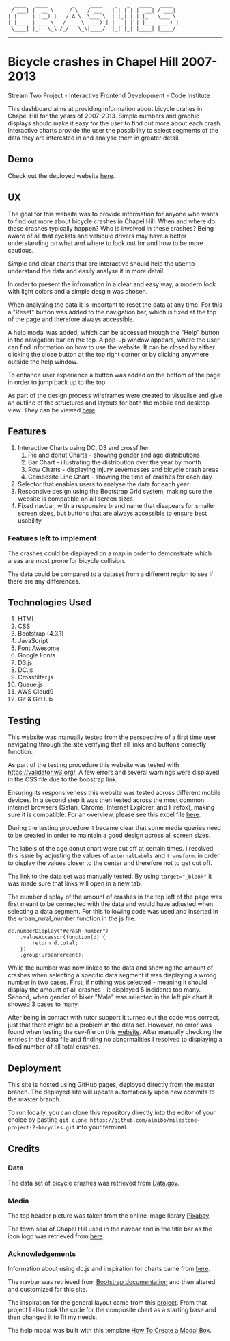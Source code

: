       ____   ____        _     ____    _   _   ____   ____
     / ___| |  __ \     / \   / ___|  | | | | |  __| / ___|
    | |     | |__) |   / ∆ \  \___ \  | |_| | | |_   \___ \
    | |___  |  __ \   / ___ \  ___) | |  _| | | |__   ___) | 
     \____| |_|  \_\ /_/   \_\|____/  |_| |_| |____| |____/

--------------------------- -------------------------------------- 

# Bicycle crashes in Chapel Hill 2007-2013

Stream Two Project - Interactive Frontend Development - Code Institute

This dashboard aims at providing information about bicycle crahes in Chapel Hill for the years of 2007-2013. Simple numbers and graphic displays should make it easy for the user to find out more about each crash. Interactive charts provide the user the possibility to select segments of the data they are interested in and analyse them in greater detail.

## Demo

Check out the deployed website [here]( https://alnibo.github.io/milestone-project-2-bicycles/).

## UX

The goal for this website was to provide information for anyone who wants to find out more about bicycle crashes in Chapel Hill. When and where do these crashes typically happen? Who is involved in these crashes? Being aware of all that cyclists and vehicule drivers may have a better understanding on what and where to look out for and how to be more cautious.

Simple and clear charts that are interactive should help the user to understand the data and easily analyse it in more detail.

In order to present the infromation in a clear and easy way, a modern look with light colors and a simple desgin was chosen.

When analysing the data it is important to reset the data at any time. For this a "Reset" button was added to the navigation bar, which is fixed at the top of the page and therefore always accessible.

A help modal was added, which can be accessed hrough the "Help" button in the navigation bar on the top. A pop-up window appears, where the user can find information on how to use the website. It can be closed by either clicking the close button at the top right corner or by clicking anywhere outside the help window.

To enhance user experience a button was added on the bottom of the page in order to jump back up to the top.

As part of the design process wireframes were created to visualise and give an outline of the structures and layouts for both the mobile and desktop view. They can be viewed [here](https://github.com/alnibo/milestone-project-2-bicycles/tree/master/assets/testing-wireframes).

## Features

1. Interactive Charts using DC, D3 and crossfilter
    1. Pie and donut Charts - showing gender and age distributions 
    2. Bar Chart - illustrating the distribution over the year by month
    3. Row Charts - displaying injury severnesses and bicycle crash areas
    4. Composite Line Chart - showing the time of crashes for each day
2. Selector that enables users to analyse the data for each year 
3. Responsive design using the Bootstrap Grid system, making sure the website is compatible on all screen sizes
4. Fixed navbar, with a responsive brand name that disapears for smaller screen sizes, but buttons that are always accessible to ensure best usability

### Features left to implement

The crashes could be displayed on a map in order to demonstrate which areas are most prone for bicycle collision.

The data could be compared to a dataset from a different region to see if there are any differences.

## Technologies Used

1. HTML
2. CSS
3. Bootstrap (4.3.1)
4. JavaScript
5. Font Awesome
6. Google Fonts
6. D3.js
7. DC.js
8. Crossfilter.js
9. Queue.js
10. AWS Cloud9
10. Git & GitHub

## Testing

This website was manually tested from the perspective of a first time user navigating through the site verifying that all links and buttons correctly function.

As part of the testing procedure this website was tested with https://validator.w3.org/. A few errors and several warnings were displayed in the CSS file due to the boostrap link.

Ensuring its responsiveness this website was tested across different mobile devices. In a second step it was then tested across the most common internet browsers (Safari, Chrome, Internet Explorer, and Firefox), making sure it is compatible. For an overview, please see this excel file [here](https://github.com/alnibo/milestone-project-2-bicycles/blob/master/assets/testing-wireframes/testing-resp-comp.pdf).

During the testing procedure it became clear that some media queries need to be created in order to maintain a good design across all screen sizes.

The labels of the age donut chart were cut off at certain times. I resolved this issue by adjusting the values of `externalLabels` and `transform`, in order to display the values closer to the center and therefore not to get cut off.

The link to the data set was manually tested. By using `target="_blank"` it was made sure that links will open in a new tab.

The number display of the amount of crashes in the top left of the page was first meant to be connected with the data and would have adjusted when selecting a data segment. For this following code was used and inserted in the urban_rural_number function in the js file.

    dc.numberDisplay("#crash-number")
        .valueAccessor(function(d) {
            return d.total;
        })
        .group(urbanPercent);
        
While the number was now linked to the data and showing the amount of crashes when selecting a specific data segment it was displaying a wrong number in two cases. First, if nothing was selected - meaning it should display the amount of all crashes - it displayed 5 incidents too many. Second, when gender of biker "Male" was selected in the left pie chart it showed 3 cases to many. 

After being in contact with tutor support it turned out the code was correct, just that there might be a problem in the data set. However, no error was found when testing the csv-file on this [website](https://csvlint.io/). After manually checking the entries in the data file and finding no abnormalities I resolved to displaying a fixed number of all total crashes.

## Deployment

This site is hosted using GitHub pages, deployed directly from the master branch. The deployed site will update automatically upon new commits to the master branch. 

To run locally, you can clone this repository directly into the editor of your choice by pasting `git clone https://github.com/alnibo/milestone-project-2-bicycles.git` into your terminal.

## Credits

### Data

The data set of bicycle crashes was retrieved from [Data.gov](https://catalog.data.gov/dataset/bicycle-crashes).

### Media

The top header picture was taken from the online image library [Pixabay](https://pixabay.com/).

The town seal of Chapel Hill used in the navbar and in the title bar as the icon logo was retrieved from [here](https://chapelhillpubliclibrary.org/town-seal/).

### Acknowledgements

Information about using dc.js and inspiration for charts came from [here](https://dc-js.github.io/dc.js/examples/).

The navbar was retrieved from [Bootstrap documentation](https://getbootstrap.com/docs/4.3/getting-started/introduction/) and then altered and customized for this site.

The inspiration for the general layout came from this [project](https://github.com/Angie55/IFD_Milestone_Project_Two_Dashboard). From that project I also took the code for the composite chart as a starting base and then changed it to fit my needs.

The help modal was built with this template [How To Create a Modal Box](https://www.w3schools.com/howto/howto_css_modals.asp).